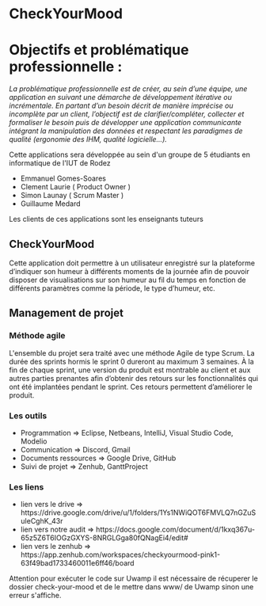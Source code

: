# CheckYourMood

<h1>Objectifs et problématique professionnelle :</h1>

<p><i>La problématique professionnelle est de créer, au sein d’une équipe, une application en suivant
une démarche de développement itérative ou incrémentale. En partant d’un besoin décrit de
manière imprécise ou incomplète par un client, l’objectif est de clarifier/compléter, collecter et
formaliser le besoin puis de développer une application communicante intégrant la manipulation
des données et respectant les paradigmes de qualité (ergonomie des IHM, qualité logicielle…).</i></p>

<p>Cette applications sera développée au sein d'un groupe de 5 étudiants en informatique de l'IUT de Rodez </p>
   <ul>
      <li>Emmanuel Gomes-Soares</li>
      <li>Clement Laurie ( Product Owner )</li>
      <li>Simon Launay ( Scrum Master )</li>
      <li>Guillaume Medard</li>
   </ul>
<p>Les clients de ces applications sont les enseignants tuteurs</p>
<h2>CheckYourMood</h2>
  <p>Cette application doit permettre à un utilisateur enregistré sur la plateforme d’indiquer son
humeur à différents moments de la journée afin de pouvoir disposer de visualisations sur son
humeur au fil du temps en fonction de différents paramètres comme la période, le type d’humeur,
etc.</p>

<h2>Management de projet</h2>
  <h3>Méthode agile</h3>
  <p>L'ensemble du  projet sera traité avec une méthode Agile de type Scrum.
   La durée des sprints hormis le sprint 0 dureront au maximum 3 semaines. À la fin de chaque sprint, une version du produit est montrable au client et aux autres parties
prenantes afin d’obtenir des retours sur les fonctionnalités qui ont été implantées pendant le
sprint. Ces retours permettent d’améliorer le produit.</br></p>
  <h3>Les outils</h3>
  <ul><li>Programmation => Eclipse, Netbeans, IntelliJ, Visual Studio Code, Modelio</li>
  <li>Communication => Discord, Gmail</li>
  <li>Documents ressources => Google Drive, GitHub</li>
  <li>Suivi de projet => Zenhub, GanttProject</li>
  </ul>
  
 <h3>Les liens</h3>
 <ul>
  <li>lien vers le drive => https://drive.google.com/drive/u/1/folders/1Ys1NWiQOT6FMVLQ7nGZuSuleCghK_43r</li>
  <li>lien vers notre audit => https://docs.google.com/document/d/1kxq367u-65z5Z6T6IOGzGXYS-8NRGLGga80fQNagEi4/edit#</li>
  <li>lien vers le zenhub => https://app.zenhub.com/workspaces/checkyourmood-pink1-63f49bad1733460011e6ff46/board</li>
 </ul>
 
 Attention pour exécuter le code sur Uwamp il est nécessaire de récuperer le dossier check-your-mood et de le mettre dans www/ de Uwamp sinon une erreur s'affiche.
